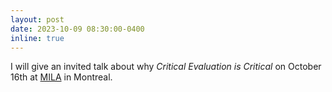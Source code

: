 ```yaml
---
layout: post
date: 2023-10-09 08:30:00-0400
inline: true
---
```


I will give an invited talk about why *Critical Evaluation is Critical* on October 16th at [MILA](https://mila.quebec/) in Montreal.